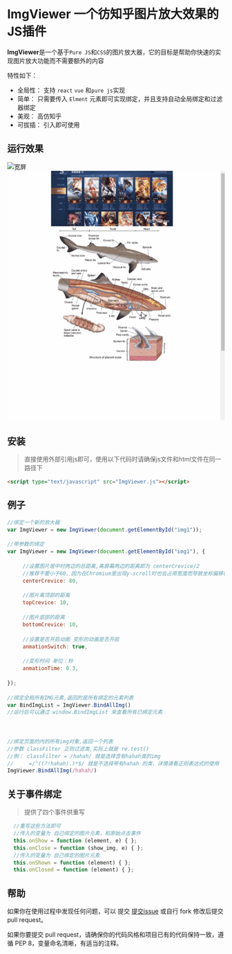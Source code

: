 # ImgViewer 一个彷知乎图片放大效果的JS插件

**ImgViewer**是一个基于`Pure JS`和`CSS`的图片放大器，它的目标是帮助你快速的实现图片放大功能而不需要额外的内容

特性如下：
- 全局性：  支持 `react` `vue` 和`pure js`实现
- 简单：    只需要传入 `Elment` 元素即可实现绑定，并且支持自动全局绑定和过滤器绑定
- 美观：    高仿知乎
- 可拔插：  引入即可使用


## 运行效果
![宽屏](img/example1.gif)  
![窄屏](img/example2.gif)

## 安装
>直接使用外部引用js即可，使用以下代码时请确保js文件和html文件在同一路径下
```html
<script type="text/javascript" src="ImgViewer.js"></script>
```

## 例子
```javascript
//绑定一个新的放大器
var ImgViewer = new ImgViewer(document.getElementById("img1"));

//带参数的绑定
var ImgViewer = new ImgViewer(document.getElementById("img1"), {

     //设置图片居中时两边的总距离,离屏幕两边的距离即为 centerCrevice/2
     //推荐不要小于60，因为在Chromium里出现y-scroll时也会占用宽度而导致坐标偏移错误
     centerCrevice: 80,
     
     //图片离顶部的距离
     topCrevice: 10,
     
     //图片底部的距离
     bottomCrevice: 10,
     
     //设置是否开启动画 变形的动画是否开启
     anmationSwitch: true,
     
     //变形时间 单位：秒
     anmationTime: 0.3,
     
});

//绑定全局所有IMG元素,返回的是所有绑定的元素列表
var BindImgList = ImgViewer.BindAllImg()
//运行后可以通过 window.BindImgList 来查看所有已绑定元素



//绑定页面的内的所有img对象,返回一个列表 
//参数 classFilter 正则过滤类,实际上就是 re.test()
//例： classFilter = /hahah/ 就是选择含有hahah类的img
//     =/^((?!hahah).)*$/ 就是不选择带有hahah 的类，详情请看正则表达式的使用
ImgViewer.BindAllImg(/hahah/)

```
## 关于事件绑定
>提供了四个事件供重写
```javascript
  //重写这些方法即可
  //传入的变量为 自己绑定的图片元素，和原始点击事件
  this.onShow = function (element, e) { };
  this.onClose = function (show_img, e) { };
  //传入的变量为 自己绑定的图片元素
  this.onShown = function (element) { };
  this.onClosed = function (element) { };
```

## 帮助
如果你在使用过程中发现任何问题，可以 提交 [提交issue](https://github.com/Barrierml/ImgViewer/issues) 或自行 fork 修改后提交 pull request。

如果你要提交 pull request，请确保你的代码风格和项目已有的代码保持一致，遵循 PEP 8，变量命名清晰，有适当的注释。
